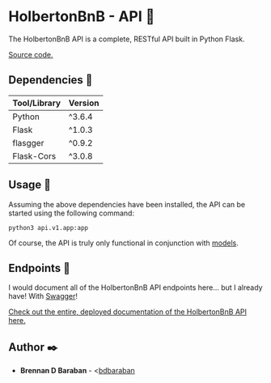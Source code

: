 # HolbertonBnB - API :round_pushpin:

The HolbertonBnB API is a complete, RESTful API built in Python Flask.

[Source code.](../api)

## Dependencies :couple:

| Tool/Library | Version |
| ------------ | ------- |
| Python       | ^3.6.4  |
| Flask        | ^1.0.3  |
| flasgger     | ^0.9.2  |
| Flask-Cors   | ^3.0.8  |

## Usage :running:

Assuming the above dependencies have been installed, the API can be started using the following command:

```
python3 api.v1.app:app
```

Of course, the API is truly only functional in conjunction with [models](./MODELS.md).

## Endpoints :light_rail:

I would document all of the HolbertonBnB API endpoints here... but I already have! With [Swagger](https://swagger.io/)!

[Check out the entire, deployed documentation of the HolbertonBnB API here.](https://bdbnb.site/apidocs)

## Author :black_nib:

* __Brennan D Baraban__ - <[bdbaraban](https://github.com/bdbaraban)
